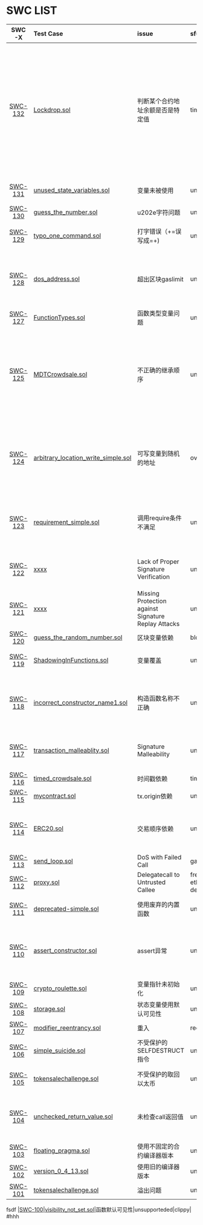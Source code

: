 # SWC LIST

|SWC-X|Test Case|issue|sfuzz|分析方法|
|:---:|:----|:----|:------|:------|
|[SWC-132](https://smartcontractsecurity.github.io/SWC-registry/docs/SWC-132)|[Lockdrop.sol](https://smartcontractsecurity.github.io/SWC-registry/docs/SWC-132#lockdropsol)|判断某个合约地址余额是否是特定值|timestamp|[静态分析]，具体就是检查每一个assertion, 如果里面所有变量都是用户可以控制的（输入或者balance, timestamp等等），就报错|
|[SWC-131](https://smartcontractsecurity.github.io/SWC-registry/docs/SWC-131)|[unused_state_variables.sol](https://smartcontractsecurity.github.io/SWC-registry/docs/SWC-131#unused-state-variablessol)|变量未被使用|unsupported|编译器warning or clippy|
|[SWC-130](https://smartcontractsecurity.github.io/SWC-registry/docs/SWC-130)|[guess_the_number.sol](https://smartcontractsecurity.github.io/SWC-registry/docs/SWC-130#guess-the-numbersol)|u202e字符问题|unsupported|静态分析|
|[SWC-129](https://smartcontractsecurity.github.io/SWC-registry/docs/SWC-129)|[typo_one_command.sol](https://smartcontractsecurity.github.io/SWC-registry/docs/SWC-129#typo-one-commandsol)|打字错误（+=误写成=+)|unsupported|[调研]clippy是否支持|
|[SWC-128](https://smartcontractsecurity.github.io/SWC-registry/docs/SWC-128)|[dos_address.sol](https://smartcontractsecurity.github.io/SWC-registry/docs/SWC-128#dos-addresssol)|超出区块gaslimit|unsupported|[动态分析]修改sfuzz，检验gas是否超出block 限制|
|[SWC-127](https://smartcontractsecurity.github.io/SWC-registry/docs/SWC-127)|[FunctionTypes.sol](https://smartcontractsecurity.github.io/SWC-registry/docs/SWC-127#functiontypessol)|函数类型变量问题|unsupported|静态分析|
|[SWC-125](https://smartcontractsecurity.github.io/SWC-registry/docs/SWC-125)|[MDTCrowdsale.sol](https://smartcontractsecurity.github.io/SWC-registry/docs/SWC-125#mdtcrowdsalesol)|不正确的继承顺序|unsupported|[clippy]如果一个contract继承多个class, 并且这多个class里有同样的 function，报错|
|[SWC-124](https://smartcontractsecurity.github.io/SWC-registry/docs/SWC-124)|[arbitrary_location_write_simple.sol](https://smartcontractsecurity.github.io/SWC-registry/docs/SWC-124#arbitrary-location-write-simplesol)|可写变量到随机的地址|overflow/underflow|[调研]对于数组和mapping结构,是否能够检验其length指向不合理的范围|
|[SWC-123](https://smartcontractsecurity.github.io/SWC-registry/docs/SWC-123)|[requirement_simple.sol](https://smartcontractsecurity.github.io/SWC-registry/docs/SWC-123#requirement-simplesol)|调用require条件不满足|unsupported|[sfuzz]分析exception是不是require引起的|
|[SWC-122](https://smartcontractsecurity.github.io/SWC-registry/docs/SWC-122)|[xxxx](https://smartcontractsecurity.github.io/SWC-registry/docs/SWC-122)|Lack of Proper Signature Verification|unsupported|[待定]需要再深入理解所描述问题|
|[SWC-121](https://smartcontractsecurity.github.io/SWC-registry/docs/SWC-121)|[xxxx](https://smartcontractsecurity.github.io/SWC-registry/docs/SWC-121)|Missing Protection against Signature Replay Attacks|unsupported|[待定]需要再深入理解所描述问题|
|[SWC-120](https://smartcontractsecurity.github.io/SWC-registry/docs/SWC-120)|[guess_the_random_number.sol](https://smartcontractsecurity.github.io/SWC-registry/docs/SWC-120#guess-the-random-numbersol)|区块变量依赖|blockvariable|动态分析|
|[SWC-119](https://smartcontractsecurity.github.io/SWC-registry/docs/SWC-119)|[ShadowingInFunctions.sol](https://smartcontractsecurity.github.io/SWC-registry/docs/SWC-119#shadowinginfunctionssol)|变量覆盖|unsupported|编译器警告 or clippy|
|[SWC-118](https://smartcontractsecurity.github.io/SWC-registry/docs/SWC-118)|[incorrect_constructor_name1.sol](https://smartcontractsecurity.github.io/SWC-registry/docs/SWC-118#incorrect-constructor-name1sol)|构造函数名称不正确|unsupported|暂不用解决，由于最新编译器已经杜绝此问题发生|
|[SWC-117](https://smartcontractsecurity.github.io/SWC-registry/docs/SWC-117)|[transaction_malleablity.sol](https://smartcontractsecurity.github.io/SWC-registry/docs/SWC-117#transaction-malleablitysol)|Signature Malleability|unsupported|[待定]需要再深入理解所描述问题|
|[SWC-116](https://smartcontractsecurity.github.io/SWC-registry/docs/SWC-116)|[timed_crowdsale.sol](https://smartcontractsecurity.github.io/SWC-registry/docs/SWC-116#timed-crowdsalesol)|时间戳依赖|timestamp|动态分析|
|[SWC-115](https://smartcontractsecurity.github.io/SWC-registry/docs/SWC-115)|[mycontract.sol](https://smartcontractsecurity.github.io/SWC-registry/docs/SWC-115#mycontractsol)|tx.origin依赖|unsupported|动态分析|
|[SWC-114](https://smartcontractsecurity.github.io/SWC-registry/docs/SWC-114)|[ERC20.sol](https://smartcontractsecurity.github.io/SWC-registry/docs/SWC-114#erc20sol)|交易顺序依赖|unsupported|[动态分析]需要沟通/理解孙老师提供的初步思路|
|[SWC-113](https://smartcontractsecurity.github.io/SWC-registry/docs/SWC-113)|[send_loop.sol](https://smartcontractsecurity.github.io/SWC-registry/docs/SWC-113#send-loopsol)|DoS with Failed Call|gasless|动态分析|
|[SWC-112](https://smartcontractsecurity.github.io/SWC-registry/docs/SWC-112)|[proxy.sol](https://smartcontractsecurity.github.io/SWC-registry/docs/SWC-113#send-loopsol)|Delegatecall to Untrusted Callee|freezing ether/danger delegated call|动态分析|
|[SWC-111](https://smartcontractsecurity.github.io/SWC-registry/docs/SWC-111)|[deprecated-simple.sol](https://smartcontractsecurity.github.io/SWC-registry/docs/SWC-111#deprecated-simplesol)|使用废弃的内置函数|unsupported|编译器警告 or clippy|
|[SWC-110](https://smartcontractsecurity.github.io/SWC-registry/docs/SWC-110)|[assert_constructor.sol](https://smartcontractsecurity.github.io/SWC-registry/docs/SWC-110#assert-constructorsol)|assert异常|unsupported|[sfuzz] 分析exception是不是assert引起的|
|[SWC-109](https://smartcontractsecurity.github.io/SWC-registry/docs/SWC-109)|[crypto_roulette.sol](https://smartcontractsecurity.github.io/SWC-registry/docs/SWC-109#crypto-roulettesol)|变量指针未初始化|unsupported|静态分析|
|[SWC-108](https://smartcontractsecurity.github.io/SWC-registry/docs/SWC-108)|[storage.sol](https://smartcontractsecurity.github.io/SWC-registry/docs/SWC-108#storagesol)|状态变量使用默认可见性|unsupported|clippy|
|[SWC-107](https://smartcontractsecurity.github.io/SWC-registry/docs/SWC-107)|[modifier_reentrancy.sol](https://smartcontractsecurity.github.io/SWC-registry/docs/SWC-107#modifier-reentrancysol)|重入|reentrancy|动态分析|
|[SWC-106](https://smartcontractsecurity.github.io/SWC-registry/docs/SWC-106)|[simple_suicide.sol](https://smartcontractsecurity.github.io/SWC-registry/docs/SWC-106#simple-suicidesol)|不受保护的SELFDESTRUCT指令|unsupported|静态分析|
|[SWC-105](https://smartcontractsecurity.github.io/SWC-registry/docs/SWC-105)|[tokensalechallenge.sol](https://smartcontractsecurity.github.io/SWC-registry/docs/SWC-105#tokensalechallengesol)|不受保护的取回以太币|unsupported|[静态分析]参考scompile|
|[SWC-104](https://smartcontractsecurity.github.io/SWC-registry/docs/SWC-104)|[unchecked_return_value.sol](https://smartcontractsecurity.github.io/SWC-registry/docs/SWC-104#unchecked-return-valuesol)|未检查call返回值|unsupported|[静态分析] 检查每个call有没有判断返回值|
|[SWC-103](https://smartcontractsecurity.github.io/SWC-registry/docs/SWC-103)|[floating_pragma.sol](https://smartcontractsecurity.github.io/SWC-registry/docs/SWC-103#floating-pragmasol)|使用不固定的合约编译器版本|unsupported|clippy|
|[SWC-102](https://smartcontractsecurity.github.io/SWC-registry/docs/SWC-102)|[version_0_4_13.sol](https://smartcontractsecurity.github.io/SWC-registry/docs/SWC-102#version-0-4-13sol)|使用旧的编译器版本|unsupported|clippy|
|[SWC-101](https://smartcontractsecurity.github.io/SWC-registry/docs/SWC-101)|[tokensalechallenge.sol](https://smartcontractsecurity.github.io/SWC-registry/docs/SWC-101#tokensalechallengesol)|溢出问题|underflow/overflow|动态分析|
fsdf
|[SWC-100](https://smartcontractsecurity.github.io/SWC-registry/docs/SWC-100)|[visibility_not_set.sol](https://smartcontractsecurity.github.io/SWC-registry/docs/SWC-100#visibility-not-setsol)|函数默认可见性|unsupporteded|clippy|
#hhh
